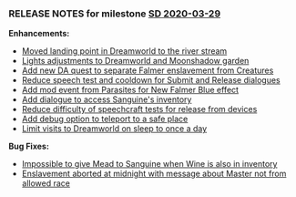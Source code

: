 ### RELEASE NOTES for milestone [SD 2020-03-29](https://github.com/SkyrimLL/SDPlus/milestone/70?closed=1) 
**Enhancements:** 
- [Moved landing point in Dreamworld to the river stream](https://github.com/SkyrimLL/SDPlus/issues/1009)
- [Lights adjustments to Dreamworld and Moonshadow garden](https://github.com/SkyrimLL/SDPlus/issues/1008)
- [Add new DA quest to separate Falmer enslavement from Creatures](https://github.com/SkyrimLL/SDPlus/issues/1005)
- [Reduce speech test and cooldown for Submit and Release dialogues](https://github.com/SkyrimLL/SDPlus/issues/1004)
- [Add mod event from Parasites for New Falmer Blue effect](https://github.com/SkyrimLL/SDPlus/issues/1003)
- [Add dialogue to access Sanguine's inventory](https://github.com/SkyrimLL/SDPlus/issues/996)
- [Reduce difficulty of speechcraft tests for release from devices](https://github.com/SkyrimLL/SDPlus/issues/991)
- [Add debug option to teleport to a safe place](https://github.com/SkyrimLL/SDPlus/issues/986)
- [Limit visits to Dreamworld on sleep to once a day](https://github.com/SkyrimLL/SDPlus/issues/937)

**Bug Fixes:** 
- [Impossible to give Mead to Sanguine when Wine is also in inventory](https://github.com/SkyrimLL/SDPlus/issues/997)
- [Enslavement aborted at midnight with message about Master not from allowed race](https://github.com/SkyrimLL/SDPlus/issues/990)

